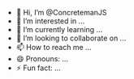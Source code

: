 - 👋 Hi, I’m @ConcretemanJS
- 👀 I’m interested in ...
- 🌱 I’m currently learning ...
- 💞️ I’m looking to collaborate on ...
- 📫 How to reach me ...
- 😄 Pronouns: ...
- ⚡ Fun fact: ...

<!---
ConcretemanJS/ConcretemanJS is a ✨ special ✨ repository because its `README.md` (this file) appears on your GitHub profile.
You can click the Preview link to take a look at your changes.
--->

